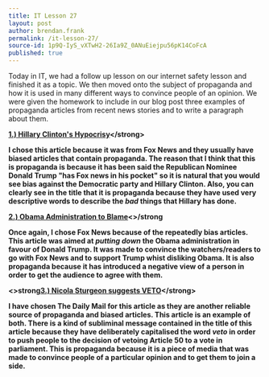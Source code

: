 ```yaml
---
title: IT Lesson 27
layout: post
author: brendan.frank
permalink: /it-lesson-27/
source-id: 1p9Q-IyS_vXTwH2-26Ia9Z_0ANuEiejpu56pK14CoFcA
published: true
---
```

Today in IT, we had a follow up lesson on our internet safety lesson and finished it as a topic. We then moved onto the subject of propaganda and how it is used in many different ways to convince people of an opinion. We were given the homework to include in our blog post three examples of propaganda articles from recent news stories and to write a paragraph about them.

<strong>[**1.) Hillary Clinton's Hypocrisy**]([http://video.foxnews.com/v/5035650726001/kennedy-hillary-clintons-hypocrisy-is-magnificent/?intcmp=obinsite#sp=show-clips](http://video.foxnews.com/v/5035650726001/kennedy-hillary-clintons-hypocrisy-is-magnificent/?intcmp=obinsite#sp=show-clips))</strong>

I chose this article because it was from Fox News and they usually have biased articles that contain propaganda. The reason that I think that this is propaganda is because it has been said the Republican Nominee Donald Trump **"has Fox news in his pocket"** so it is natural that you would see bias against the Democratic party and Hillary Clinton. Also, you can clearly see in the title that it is propaganda because they have used very descriptive words to describe the *bad* things that Hillary has done.

<strong>[**2.) Obama Administration to Blame**]([http://video.foxnews.com/v/5038439756001/obama-administration-to-blame-for-coup-attempt-in-turkey/?#sp=show-clips](http://video.foxnews.com/v/5038439756001/obama-administration-to-blame-for-coup-attempt-in-turkey/?#sp=show-clips))<>/strong

Once again, I chose Fox News because of the repeatedly bias articles. This article was aimed at *putting down* the Obama administration in favour of Donald Trump. It was made to convince the watchers/readers to go with Fox News and to support Trump whist disliking Obama. It is also propaganda because it has introduced a negative view of a person in order to get the audience to agree with them.

<>strong[**3.) Nicola Sturgeon suggests VETO**]([http://www.dailymail.co.uk/news/article-3694344/Nicola-Sturgeon-suggests-veto-trigger-Brexit-process-Theresa-Scotland-strong-position.html](http://www.dailymail.co.uk/news/article-3694344/Nicola-Sturgeon-suggests-veto-trigger-Brexit-process-Theresa-Scotland-strong-position.html))</strong>

I have chosen The Daily Mail for this article as they are another reliable source of propaganda and biased articles. This article is an example of both. There is a kind of subliminal message contained in the title of this article because they have deliberately capitalised the word *veto* in order to push people to the decision of vetoing Article 50 to a vote in parliament. This is propaganda because it is a piece of media that was made to convince people of a particular opinion and to get them to join a side.

